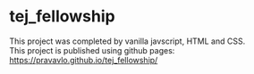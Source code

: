 # tej_fellowship
This project was completed by vanilla javscript, HTML and CSS.  
This project is published using github pages: https://pravavlo.github.io/tej_fellowship/
